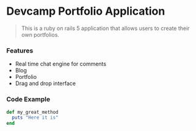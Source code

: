 # Devcamp Portfolio Application

>This is a ruby on rails 5 application that allows users to create their own portfolios.

### Features

- Real time chat engine for comments
- Blog
- Portfolio
- Drag and drop interface

### Code Example

```ruby
def my_great_method
  puts "Here it is"
end 
```


